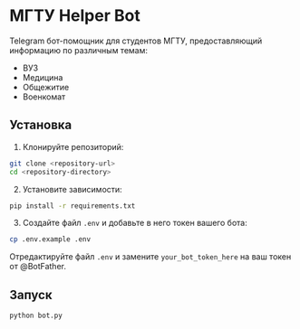 # МГТУ Helper Bot

Telegram бот-помощник для студентов МГТУ, предоставляющий информацию по различным темам:
- ВУЗ
- Медицина
- Общежитие
- Военкомат

## Установка

1. Клонируйте репозиторий:
```bash
git clone <repository-url>
cd <repository-directory>
```

2. Установите зависимости:
```bash
pip install -r requirements.txt
```

3. Создайте файл `.env` и добавьте в него токен вашего бота:
```bash
cp .env.example .env
```
Отредактируйте файл `.env` и замените `your_bot_token_here` на ваш токен от @BotFather.

## Запуск

```bash
python bot.py
```